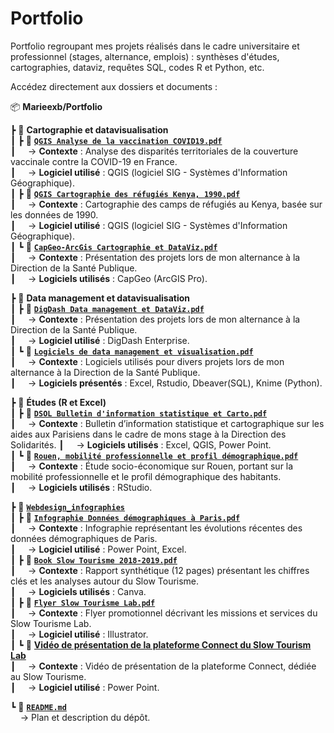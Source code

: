 # Portfolio
Portfolio regroupant mes projets réalisés dans le cadre universitaire et professionnel (stages, alternance, emplois) : synthèses d'études, cartographies, dataviz, requêtes SQL, codes R et Python, etc.

Accédez directement aux dossiers et documents : 

📦 **Marieexb/Portfolio**  

 ┣ 📂 **Cartographie et datavisualisation**  
 ┃ ┣ 📄 **[`QGIS Analyse de la vaccination COVID19.pdf`](https://github.com/marieexb/Portfolio/blob/main/QGIS%20Analyse%20de%20la%20vaccination%20COVID19.pdf)**  
 ┃ &nbsp;&nbsp;&nbsp;&nbsp;→ **Contexte** : Analyse des disparités territoriales de la couverture vaccinale contre la COVID-19 en France.  
 ┃ &nbsp;&nbsp;&nbsp;&nbsp;→ **Logiciel utilisé** : QGIS (logiciel SIG - Systèmes d'Information Géographique).  
 ┃ ┣ 📄 **[`QGIS Cartographie des réfugiés Kenya, 1990.pdf`](https://github.com/marieexb/Portfolio/blob/main/QGIS%20Cartographie%20des%20réfugiés%20Kenya,%201990.pdf)**  
 ┃ &nbsp;&nbsp;&nbsp;&nbsp;→ **Contexte** : Cartographie des camps de réfugiés au Kenya, basée sur les données de 1990.  
 ┃ &nbsp;&nbsp;&nbsp;&nbsp;→ **Logiciel utilisé** : QGIS (logiciel SIG - Systèmes d'Information Géographique).  
 ┃ ┗ 📄 **[`CapGeo-ArcGis Cartographie et DataViz.pdf`](https://github.com/marieexb/Portfolio/blob/main/CapGeo-ArcGis%20Cartographie%20et%20DataViz.pdf)**  
 ┃ &nbsp;&nbsp;&nbsp;&nbsp;→ **Contexte** : Présentation des projets lors de mon alternance à la Direction de la Santé Publique.  
 ┃ &nbsp;&nbsp;&nbsp;&nbsp;→ **Logiciels utilisés** : CapGeo (ArcGIS Pro).  

 ┣ 📂 **Data management et datavisualisation**  
 ┃ ┣ 📄 **[`DigDash Data management et DataViz.pdf`](https://github.com/marieexb/Portfolio/blob/main/DigDash%20Data%20management%20et%20DataViz.pdf)**  
 ┃ &nbsp;&nbsp;&nbsp;&nbsp;→ **Contexte** : Présentation des projets lors de mon alternance à la Direction de la Santé Publique.  
 ┃ &nbsp;&nbsp;&nbsp;&nbsp;→ **Logiciel utilisé** : DigDash Enterprise.  
 ┃ ┗ 📄 **[`Logiciels de data management et visualisation.pdf`](https://github.com/marieexb/Portfolio/blob/main/Logiciels%20de%20data%20management%20et%20visualisation.pdf)**  
 ┃ &nbsp;&nbsp;&nbsp;&nbsp;→ **Contexte** : Logiciels utilisés pour divers projets lors de mon alternance à la Direction de la Santé Publique.    
 ┃ &nbsp;&nbsp;&nbsp;&nbsp;→ **Logiciels présentés** : Excel, Rstudio, Dbeaver(SQL), Knime (Python).  

 ┣ 📂 **Études (R et Excel)**  
 ┃ ┣ 📄 **[`DSOL Bulletin d'information statistique et Carto.pdf`](https://github.com/marieexb/Portfolio/blob/main/DSOL%20Bulletin%20d'information%20statistique%20et%20Carto.pdf)**  
 ┃ &nbsp;&nbsp;&nbsp;&nbsp;→ **Contexte** : Bulletin d’information statistique et cartographique sur les aides aux Parisiens dans le cadre de mons stage à la Direction des Solidarités.
 ┃ &nbsp;&nbsp;&nbsp;&nbsp;→ **Logiciels utilisés** : Excel, QGIS, Power Point.  
 ┃ ┗ 📄 **[`Rouen, mobilité professionnelle et profil démographique.pdf`](https://github.com/marieexb/Portfolio/blob/main/Rouen,%20mobilité%20professionnelle%20et%20profil%20démographique.pdf)**  
 ┃ &nbsp;&nbsp;&nbsp;&nbsp;→ **Contexte** : Étude socio-économique sur Rouen, portant sur la mobilité professionnelle et le profil démographique des habitants.  
 ┃ &nbsp;&nbsp;&nbsp;&nbsp;→ **Logiciels utilisés** : RStudio.  

 ┣ 📂 **[`Webdesign_infographies`](https://github.com/marieexb/Portfolio/tree/main/Webdesign_infographies)**  
 ┃ ┣ 📄 **[`Infographie Données démographiques à Paris.pdf`](https://github.com/marieexb/Portfolio/blob/main/Infographie%20Données%20démographiques%20à%20Paris.pdf)**  
 ┃ &nbsp;&nbsp;&nbsp;&nbsp;→ **Contexte** : Infographie représentant les évolutions récentes des données démographiques de Paris.  
 ┃ &nbsp;&nbsp;&nbsp;&nbsp;→ **Logiciel utilisé** : Power Point, Excel.  
 ┃ ┣ 📄 **[`Book Slow Tourisme 2018-2019.pdf`](https://github.com/marieexb/Portfolio/blob/main/Webdesign_infographies/Book%20Slow%20Tourisme%202018-2019.pdf)**  
 ┃ &nbsp;&nbsp;&nbsp;&nbsp;→ **Contexte** : Rapport synthétique (12 pages) présentant les chiffres clés et les analyses autour du Slow Tourisme.  
 ┃ &nbsp;&nbsp;&nbsp;&nbsp;→ **Logiciels utilisés** : Canva.  
 ┃ ┣ 📄 **[`Flyer Slow Tourisme Lab.pdf`](https://github.com/marieexb/Portfolio/blob/main/Webdesign_infographies/Flyer%20Slow%20Tourisme%20Lab.pdf)**  
 ┃ &nbsp;&nbsp;&nbsp;&nbsp;→ **Contexte** : Flyer promotionnel décrivant les missions et services du Slow Tourisme Lab.  
 ┃ &nbsp;&nbsp;&nbsp;&nbsp;→ **Logiciel utilisé** : Illustrator.  
 ┃ ┗ 🎥 **[Vidéo de présentation de la plateforme Connect du Slow Tourism Lab](https://www.facebook.com/watch/?v=297295040951452)**  
 ┃ &nbsp;&nbsp;&nbsp;&nbsp;→ **Contexte** : Vidéo de présentation de la plateforme Connect, dédiée au Slow Tourisme.  
 ┃ &nbsp;&nbsp;&nbsp;&nbsp;→ **Logiciel utilisé** : Power Point.  

 ┗ 📄 **[`README.md`](https://github.com/marieexb/Portfolio/blob/main/README.md)**  
 &nbsp;&nbsp;&nbsp;&nbsp;→ Plan et description du dépôt.
